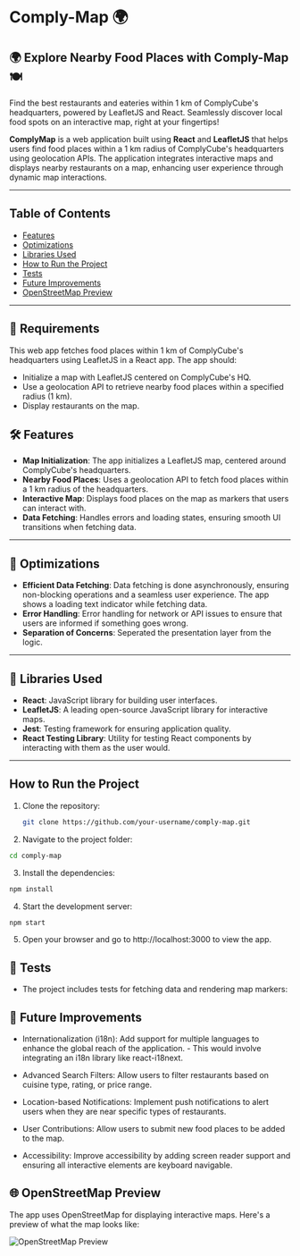 # Comply-Map 🌍

## 🌍 Explore Nearby Food Places with Comply-Map 🍽️

Find the best restaurants and eateries within 1 km of ComplyCube's headquarters, powered by LeafletJS and React. Seamlessly discover local food spots on an interactive map, right at your fingertips!

**ComplyMap** is a web application built using **React** and **LeafletJS** that helps users find food places within a 1 km radius of ComplyCube's headquarters using geolocation APIs. The application integrates interactive maps and displays nearby restaurants on a map, enhancing user experience through dynamic map interactions.

---

## Table of Contents

- [Features](#features)
- [Optimizations](#optimizations)
- [Libraries Used](#libraries-used)
- [How to Run the Project](#how-to-run-the-project)
- [Tests](#tests)
- [Future Improvements](#future-improvements)
- [OpenStreetMap Preview](#open-street)

---

## 📝 Requirements

This web app fetches food places within 1 km of ComplyCube's headquarters using LeafletJS in a React app. The app should:

- Initialize a map with LeafletJS centered on ComplyCube's HQ.
- Use a geolocation API to retrieve nearby food places within a specified radius (1 km).
- Display restaurants on the map.

## 🛠️ Features

- **Map Initialization**: The app initializes a LeafletJS map, centered around ComplyCube's headquarters.
- **Nearby Food Places**: Uses a geolocation API to fetch food places within a 1 km radius of the headquarters.
- **Interactive Map**: Displays food places on the map as markers that users can interact with.
- **Data Fetching**: Handles errors and loading states, ensuring smooth UI transitions when fetching data.

---

## 🚀 Optimizations

- **Efficient Data Fetching**: Data fetching is done asynchronously, ensuring non-blocking operations and a seamless user experience. The app shows a loading text indicator while fetching data.
- **Error Handling**: Error handling for network or API issues to ensure that users are informed if something goes wrong.
- **Separation of Concerns**: Seperated the presentation layer from the logic.

---

## 🔧 Libraries Used

- **React**: JavaScript library for building user interfaces.
- **LeafletJS**: A leading open-source JavaScript library for interactive maps.
- **Jest**: Testing framework for ensuring application quality.
- **React Testing Library**: Utility for testing React components by interacting with them as the user would.

---

## How to Run the Project

1. Clone the repository:
   ```bash
   git clone https://github.com/your-username/comply-map.git
   ```
2. Navigate to the project folder:

```bash
cd comply-map
```

3. Install the dependencies:

```bash
npm install
```

4. Start the development server:

```bash
npm start
```

5. Open your browser and go to http://localhost:3000 to view the app.

## 🧪 Tests

- The project includes tests for fetching data and rendering map markers:

## 🔧 Future Improvements

- Internationalization (i18n): Add support for multiple languages to enhance the global reach of the application. - This would involve integrating an i18n library like react-i18next.

- Advanced Search Filters: Allow users to filter restaurants based on cuisine type, rating, or price range.

- Location-based Notifications: Implement push notifications to alert users when they are near specific types of restaurants.

- User Contributions: Allow users to submit new food places to be added to the map.

- Accessibility: Improve accessibility by adding screen reader support and ensuring all interactive elements are keyboard navigable.

## 🌐 OpenStreetMap Preview

The app uses OpenStreetMap for displaying interactive maps. Here's a preview of what the map looks like:

![OpenStreetMap Preview](https://www.openstreetmap.org/history)
